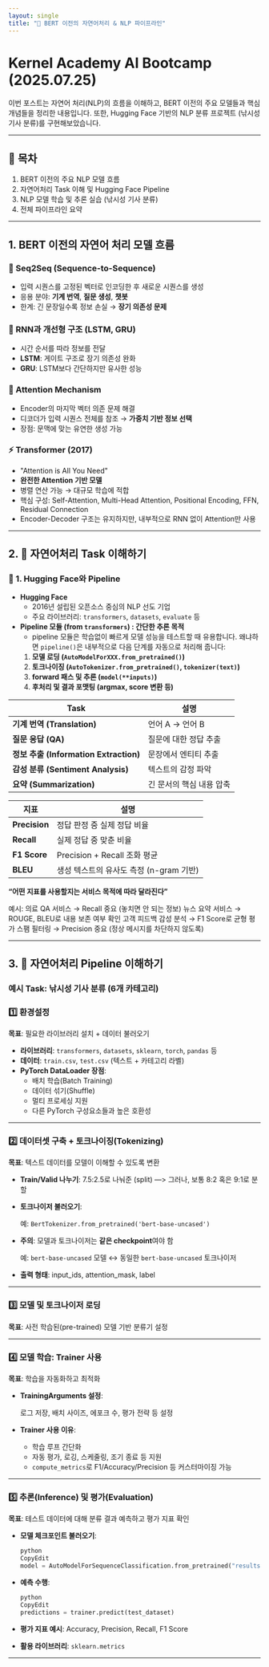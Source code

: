 ```yaml
---
layout: single
title: "🌱 BERT 이전의 자연어처리 & NLP 파이프라인"
---
```


# Kernel Academy AI Bootcamp (2025.07.25)

이번 포스트는 자연어 처리(NLP)의 흐름을 이해하고, BERT 이전의 주요 모델들과 핵심 개념들을 정리한 내용입니다. 또한, Hugging Face 기반의 NLP 분류 프로젝트 (낚시성 기사 분류)를 구현해보았습니다.

---

## 📌 목차

1. BERT 이전의 주요 NLP 모델 흐름
2. 자연어처리 Task 이해 및 Hugging Face Pipeline
3. NLP 모델 학습 및 추론 실습 (낚시성 기사 분류)
4. 전체 파이프라인 요약

---

## 1. BERT 이전의 자연어 처리 모델 흐름

### 🔁 Seq2Seq (Sequence-to-Sequence)

- 입력 시퀀스를 고정된 벡터로 인코딩한 후 새로운 시퀀스를 생성  
- 응용 분야: **기계 번역**, **질문 생성**, **챗봇**
- 한계: 긴 문장일수록 정보 손실 → **장기 의존성 문제**

### 🔄 RNN과 개선형 구조 (LSTM, GRU)

- 시간 순서를 따라 정보를 전달
- **LSTM**: 게이트 구조로 장기 의존성 완화  
- **GRU**: LSTM보다 간단하지만 유사한 성능

### 🎯 Attention Mechanism

- Encoder의 마지막 벡터 의존 문제 해결
- 디코더가 입력 시퀀스 전체를 참조 → **가중치 기반 정보 선택**
- 장점: 문맥에 맞는 유연한 생성 가능

### ⚡ Transformer (2017)

- "Attention is All You Need"
- **완전한 Attention 기반 모델**
- 병렬 연산 가능 → 대규모 학습에 적합  
- 핵심 구성: Self-Attention, Multi-Head Attention, Positional Encoding, FFN, Residual Connection
- Encoder-Decoder 구조는 유지하지만, 내부적으로 RNN 없이 Attention만 사용

---

## 2. 📘 자연어처리 Task 이해하기

### 🏢 1. Hugging Face와 Pipeline

- **Hugging Face**
    - 2016년 설립된 오픈소스 중심의 NLP 선도 기업
    - 주요 라이브러리: `transformers`, `datasets`, `evaluate` 등
- **Pipeline 모듈 (from `transformers`) : 간단한 추론 목적**
    - pipeline 모듈은 학습없이 빠르게 모델 성능을 테스트할 때 유용합니다. 왜냐하면 `pipeline()`은 내부적으로 다음 단계를 자동으로 처리해 줍니다:
    1. **모델 로딩 (`AutoModelForXXX.from_pretrained()`)**
    2. **토크나이징 (`AutoTokenizer.from_pretrained()`, `tokenizer(text)`)**
    3. **forward 패스 및 추론 (`model(**inputs)`)**
    4. **후처리 및 결과 포맷팅 (argmax, score 변환 등)**
       

| Task                               | 설명             |
| ---------------------------------- | -------------- |
| **기계 번역 (Translation)**            | 언어 A → 언어 B    |
| **질문 응답 (QA)**                     | 질문에 대한 정답 추출   |
| **정보 추출 (Information Extraction)** | 문장에서 엔티티 추출    |
| **감성 분류 (Sentiment Analysis)**     | 텍스트의 감정 파악     |
| **요약 (Summarization)**             | 긴 문서의 핵심 내용 압축 |

| 지표            | 설명                         |
| ------------- | -------------------------- |
| **Precision** | 정답 판정 중 실제 정답 비율           |
| **Recall**    | 실제 정답 중 맞춘 비율              |
| **F1 Score**  | Precision + Recall 조화 평균   |
| **BLEU**      | 생성 텍스트의 유사도 측정 (n-gram 기반) |


**“어떤 지표를 사용할지는 서비스 목적에 따라 달라진다”**

예시:
의료 QA 서비스 → Recall 중요 (놓치면 안 되는 정보)
뉴스 요약 서비스 → ROUGE, BLEU로 내용 보존 여부 확인
고객 피드백 감성 분석 → F1 Score로 균형 평가
스팸 필터링 → Precision 중요 (정상 메시지를 차단하지 않도록)

---

## 3. 📘 자연어처리 Pipeline 이해하기

### 예시 Task: 낚시성 기사 분류 (6개 카테고리)

### 1️⃣ **환경설정**

**목표**: 필요한 라이브러리 설치 + 데이터 불러오기

- **라이브러리**: `transformers`, `datasets`, `sklearn`, `torch`, `pandas` 등
- **데이터**: `train.csv`, `test.csv` (텍스트 + 카테고리 라벨)
- **PyTorch DataLoader 장점**:
    - 배치 학습(Batch Training)
    - 데이터 섞기(Shuffle)
    - 멀티 프로세싱 지원
    - 다른 PyTorch 구성요소들과 높은 호환성

---

### 2️⃣ **데이터셋 구축 + 토크나이징(Tokenizing)**

**목표**: 텍스트 데이터를 모델이 이해할 수 있도록 변환

- **Train/Valid 나누기**: 7.5:2.5로 나눠준 (split) —> 그러나, 보통 8:2 혹은 9:1로 분할
- **토크나이저 불러오기**:
    
    예: `BertTokenizer.from_pretrained('bert-base-uncased')`
    
- **주의**: 모델과 토크나이저는 **같은 checkpoint**여야 함
    
    예: `bert-base-uncased` 모델 ↔ 동일한 `bert-base-uncased` 토크나이저
    
- **출력 형태**: input_ids, attention_mask, label

---

### 3️⃣ **모델 및 토크나이저 로딩**

**목표**: 사전 학습된(pre-trained) 모델 기반 분류기 설정

---
### 4️⃣ **모델 학습: Trainer 사용**

**목표**: 학습을 자동화하고 최적화

- **TrainingArguments 설정**:
    
    로그 저장, 배치 사이즈, 에포크 수, 평가 전략 등 설정
    
- **Trainer 사용 이유**:
    - 학습 루프 간단화
    - 자동 평가, 로깅, 스케줄링, 조기 종료 등 지원
    - `compute_metrics`로 F1/Accuracy/Precision 등 커스터마이징 가능

---
### 5️⃣ **추론(Inference) 및 평가(Evaluation)**

**목표**: 테스트 데이터에 대해 분류 결과 예측하고 평가 지표 확인

- **모델 체크포인트 불러오기**:
    
    ```python
    python
    CopyEdit
    model = AutoModelForSequenceClassification.from_pretrained("results/checkpoint-best")
    ```
    
- **예측 수행**:
    
    ```python
    python
    CopyEdit
    predictions = trainer.predict(test_dataset)
    ```
    
- **평가 지표 예시**: Accuracy, Precision, Recall, F1 Score
- **활용 라이브러리**: `sklearn.metrics`

---


